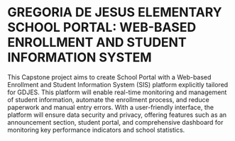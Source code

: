 # GREGORIA DE JESUS ELEMENTARY SCHOOL PORTAL: WEB-BASED ENROLLMENT AND STUDENT INFORMATION SYSTEM

This Capstone project aims to create School Portal with a Web-based Enrollment and Student Information System (SIS) platform explicitly tailored for GDJES. This platform will enable real-time monitoring and management of student information, automate the enrollment process, and reduce paperwork and manual entry errors. With a user-friendly interface, the platform will ensure data security and privacy, offering features such as an announcement section, student portal, and comprehensive dashboard for monitoring key performance indicators and school statistics.
